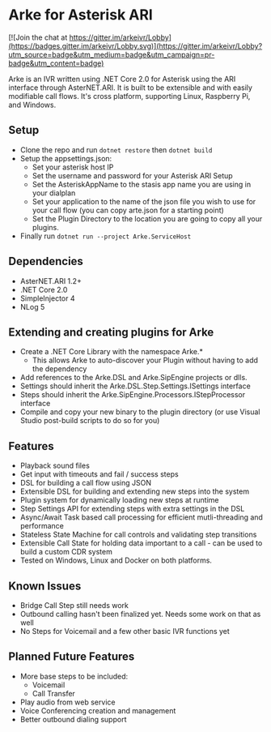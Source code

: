 # Arke for Asterisk ARI

[![Join the chat at https://gitter.im/arkeivr/Lobby](https://badges.gitter.im/arkeivr/Lobby.svg)](https://gitter.im/arkeivr/Lobby?utm_source=badge&utm_medium=badge&utm_campaign=pr-badge&utm_content=badge)

Arke is an IVR written using .NET Core 2.0 for Asterisk using the ARI interface through AsterNET.ARI. It is built to be extensible and with easily modifiable call flows. It's cross platform, supporting Linux, Raspberry Pi, and Windows.

## Setup
* Clone the repo and run `dotnet restore` then `dotnet build`
* Setup the appsettings.json:
   * Set your asterisk host IP
   * Set the username and password for your Asterisk ARI Setup
   * Set the AsteriskAppName to the stasis app name you are using in your dialplan
   * Set your application to the name of the json file you wish to use for your call flow (you can copy arte.json for a starting point)
   * Set the Plugin Directory to the location you are going to copy all your plugins.
* Finally run `dotnet run --project Arke.ServiceHost`

## Dependencies
* AsterNET.ARI 1.2+
* .NET Core 2.0
* SimpleInjector 4
* NLog 5

## Extending and creating plugins for Arke
* Create a .NET Core Library with the namespace Arke.*
   * This allows Arke to auto-discover your Plugin without having to add the dependency
* Add references to the Arke.DSL and Arke.SipEngine projects or dlls.
* Settings should inherit the Arke.DSL.Step.Settings.ISettings interface
* Steps should inherit the Arke.SipEngine.Processors.IStepProcessor interface
* Compile and copy your new binary to the plugin directory (or use Visual Studio post-build scripts to do so for you)

## Features
* Playback sound files
* Get input with timeouts and fail / success steps
* DSL for building a call flow using JSON
* Extensible DSL for building and extending new steps into the system
* Plugin system for dynamically loading new steps at runtime
* Step Settings API for extending steps with extra settings in the DSL
* Async/Await Task based call processing for efficient mutli-threading and performance
* Stateless State Machine for call controls and validating step transitions
* Extensible Call State for holding data important to a call - can be used to build a custom CDR system
* Tested on Windows, Linux and Docker on both platforms.

## Known Issues
* Bridge Call Step still needs work
* Outbound calling hasn't been finalized yet. Needs some work on that as well
* No Steps for Voicemail and a few other basic IVR functions yet

## Planned Future Features
* More base steps to be included:
   * Voicemail
   * Call Transfer
* Play audio from web service
* Voice Conferencing creation and management
* Better outbound dialing support
